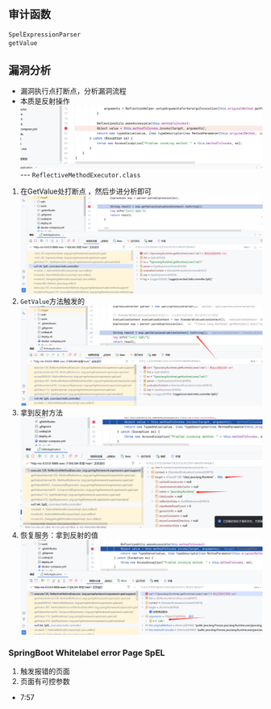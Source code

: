 ## 审计函数

```Java
SpelExpressionParser
getValue
```


## 漏洞分析
- 漏洞执行点打断点，分析漏洞流程
- 本质是反射操作![](media/Pasted%20image%2020250531233024.png) --- `ReflectiveMethodExecutor.class`

1. 在GetValue处打断点 ，然后步进分析即可![](media/Pasted%20image%2020250531234742.png)  
2. `GetValue`方法触发的![](media/Pasted%20image%2020250531233915.png)  
3. 拿到反射方法![](media/Pasted%20image%2020250531233658.png)  
4. 恢复服务：拿到反射的值![](media/Pasted%20image%2020250531233734.png)  

  

### SpringBoot Whitelabel error Page SpEL

1. 触发报错的页面
2. 页面有可控参数

- 7:57



